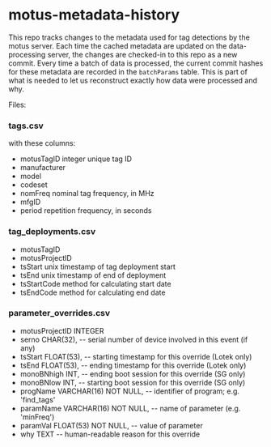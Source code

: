 # motus-metadata-history

This repo tracks changes to the metadata used for tag detections by
the motus server.  Each time the cached metadata are updated on the
data-processing server, the changes are checked-in to this repo as a
new commit.  Every time a batch of data is processed, the current
commit hashes for these metadata are recorded in the `batchParams`
table.  This is part of what is needed to let us reconstruct exactly
how data were processed and why.

Files:

### tags.csv ###
with these columns:
 - motusTagID  integer unique tag ID
 - manufacturer
 - model
 - codeset
 - nomFreq nominal tag frequency, in MHz
 - mfgID
 - period repetition frequency, in seconds

### tag_deployments.csv ###
 - motusTagID
 - motusProjectID
 - tsStart unix timestamp of tag deployment start
 - tsEnd unix timestamp of end of deployment
 - tsStartCode method for calculating start date
 - tsEndCode method for calculating end date

### parameter_overrides.csv ###
 - motusProjectID INTEGER
 - serno CHAR(32),                            -- serial number of device involved in this event (if any)
 - tsStart FLOAT(53),                         -- starting timestamp for this override (Lotek only)
 - tsEnd FLOAT(53),                           -- ending timestamp for this override (Lotek only)
 - monoBNhigh INT,                            -- ending boot session for this override (SG only)
 - monoBNlow INT,                             -- starting boot session for this override (SG only)
 - progName VARCHAR(16) NOT NULL,             -- identifier of program; e.g. 'find_tags'
 - paramName VARCHAR(16) NOT NULL,            -- name of parameter (e.g. 'minFreq')
 - paramVal FLOAT(53) NOT NULL,               -- value of parameter
 - why TEXT                                   -- human-readable reason for this override
